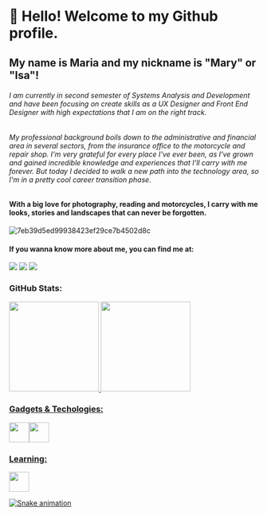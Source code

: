 # 👋 Hello! Welcome to my Github profile.
## My name is Maria and my nickname is "Mary" or "Isa"!

###### I am currently in second semester of Systems Analysis and Development and have been focusing on create skills as a UX Designer and Front End Designer with high expectations that I am on the right track.

###### My professional background boils down to the administrative and financial area in several sectors, from the insurance office to the motorcycle and repair shop. I'm very grateful for every place I've ever been, as I've grown and gained incredible knowledge and experiences that I'll carry with me forever. But today I decided to walk a new path into the technology area, so I'm in a pretty cool career transition phase.

  
#### With a big love for photography, reading and motorcycles, I carry with me looks, stories and landscapes that can never be forgotten.
![7eb39d5ed99938423ef29ce7b4502d8c](https://user-images.githubusercontent.com/116117998/227073948-f4cda21e-c8fd-4826-83de-9ad2f99c0da8.gif)
    
#### If you wanna know more about me, you can find me at: 
<a href="https://instagram.com/wholelotta.mary" target="_blank"><img src="https://img.shields.io/badge/-Instagram-%23E4405F?style=for-the-badge&logo=instagram&logoColor=white" target="_blank"></a>
 <a href="https://www.linkedin.com/in/mariaisarocha/" target="_blank"><img src="https://img.shields.io/badge/-LinkedIn-%230077B5?style=for-the-badge&logo=linkedin&logoColor=white" target="_blank"></a> 
<a href ="mailto:m.isabelarocha@gmail.com"><img src="https://img.shields.io/badge/Gmail-D14836?style=for-the-badge&logo=gmail&logoColor=white" target="_blank"></a>

### GitHub Stats:
<div>
<a href="https://github.com/m-isabelarocha">
<img height="180em" src="https://github-readme-stats.vercel.app/api/top-langs/?username=m-isabelarocha&layout=compact&langs_count=7&theme=dracula"/>
<img height="180em" src="https://github-readme-stats.vercel.app/api?username=m-isabelarocha&show_icons=true&theme=dracula&include_all_commits=true&count_private=true"/>
</div>
 
### Gadgets & Techologies:
<img src="https://cdn.jsdelivr.net/gh/devicons/devicon/icons/html5/html5-plain-wordmark.svg" width="40" height="40"/><img src="https://cdn.jsdelivr.net/gh/devicons/devicon/icons/css3/css3-plain-wordmark.svg" width="40" height="40"/>
    

### Learning:
<img src="https://cdn.jsdelivr.net/gh/devicons/devicon/icons/javascript/javascript-original.svg" width="40" height="40"/>

![Snake animation](https://github.com/m-isabelarocha/m-isabelarocha/blob/output/github-contribution-grid-snake.svg)
